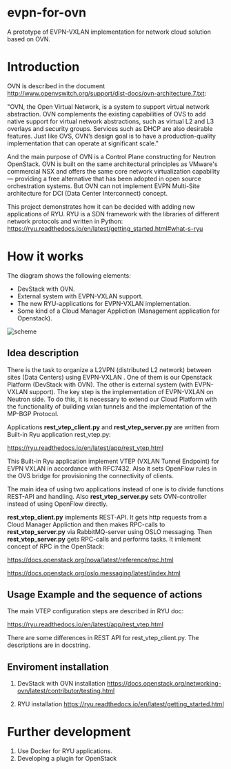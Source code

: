 # evpn-for-ovn
A prototype of EVPN-VXLAN implementation for network cloud solution based on OVN.
# Introduction
OVN is described in the document http://www.openvswitch.org/support/dist-docs/ovn-architecture.7.txt:

"OVN, the Open Virtual Network, is a system to support virtual network abstraction. OVN complements the existing capabilities of OVS to add native support for virtual network abstractions, such as virtual L2 and L3 overlays and security groups. Services such as DHCP are also  desirable  features. Just like OVS, OVN’s design goal is to have a production-quality implementation that can operate at significant scale."

And the main purpose of OVN is a Control Plane constructing for Neutron OpenStack. OVN is built on the same architectural principles as VMware's commercial NSX and offers the same core network virtualization capability — providing a free alternative that has been adopted in open source orchestration systems. But OVN can not implement EVPN Multi-Site architecture for DCI (Data Center Interconnect) concept.

This project demonstrates how it can be decided with adding new applications of RYU. RYU is a SDN framework with the libraries of different network protocols and written in Python: https://ryu.readthedocs.io/en/latest/getting_started.html#what-s-ryu

# How it works
The diagram shows the following elements:
- DevStack with OVN.
- External system with EVPN-VXLAN support.
- The new RYU-applications for EVPN-VXLAN implementation.
- Some kind of a Cloud Manager Appliction (Management application for Openstack).

![scheme](https://user-images.githubusercontent.com/30826451/45481494-52dab180-b754-11e8-8060-8beb4625733c.jpg)
## Idea description
There is the task to organize a L2VPN (distributed L2 network) between sites (Data Centers) using EVPN-VXLAN . One of them is our Openstack Platform (DevStack with OVN). The other is external system (with EVPN-VXLAN support). The key step is the implementation of EVPN-VXLAN on Neutron side. To do this, it is necessary to extend our Cloud Platform with the functionality of building vxlan tunnels and the implementation of the MP-BGP Protocol.

Applications **rest_vtep_client.py** and **rest_vtep_server.py** are written from Built-in Ryu application rest_vtep.py:

https://ryu.readthedocs.io/en/latest/app/rest_vtep.html

This Built-in Ryu application implement VTEP (VXLAN Tunnel Endpoint) for EVPN VXLAN in accordance with RFC7432. Also it sets OpenFlow rules in the OVS bridge for provisioning the connectivity of clients.

The main idea of using two applications instead of one is to divide functions REST-API and handling. Also **rest_vtep_server.py** sets OVN-controller instead of using OpenFlow directly.

**rest_vtep_client.py** implements REST-API. It gets http requests from a Cloud Manager Appliction and then makes RPC-calls to **rest_vtep_server.py** via RabbitMQ-server using OSLO messaging. Then **rest_vtep_server.py** gets RPC-calls and performs tasks. It imlement concept of RPC in the OpenStack:

https://docs.openstack.org/nova/latest/reference/rpc.html

https://docs.openstack.org/oslo.messaging/latest/index.html

## Usage Example and the sequence of actions
The main VTEP configuration steps are described in RYU doc:

https://ryu.readthedocs.io/en/latest/app/rest_vtep.html

There are some differences in REST API for rest_vtep_client.py. The descriptions are in docstring.

## Enviroment installation
1. DevStack with OVN installation
https://docs.openstack.org/networking-ovn/latest/contributor/testing.html

2. RYU installation
https://ryu.readthedocs.io/en/latest/getting_started.html

# Further development
1. Use Docker for RYU applications.
2. Developing a plugin for OpenStack
